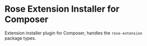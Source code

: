 # Rose Extension Installer for Composer

Extension installer plugin for Composer, handles the `rose-extension` package types.
